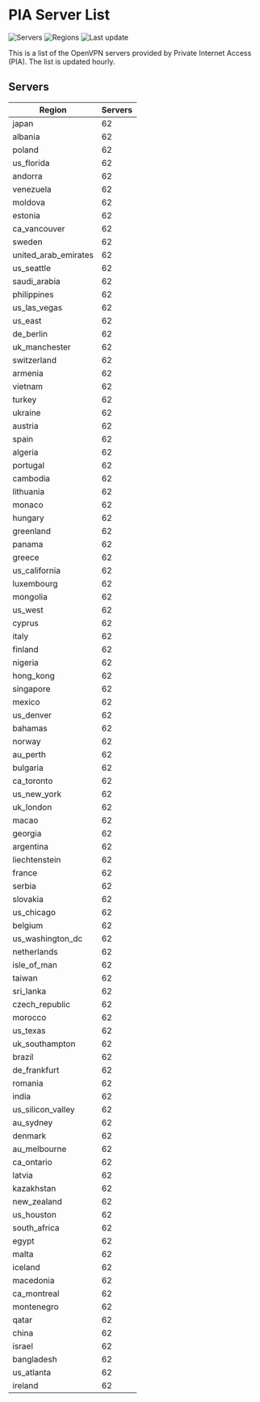 # PIA Server List

![Servers](https://img.shields.io/badge/servers-6,014-blue) ![Regions](https://img.shields.io/badge/regions-97-blue) ![Last update](https://img.shields.io/badge/last_updated-Sun_Apr_28_12:00:34_GMT_2024-blue)

This is a list of the OpenVPN servers provided by Private Internet Access (PIA). The list is updated hourly.

## Servers
| Region               | Servers |
|----------------------|---------|
| japan | 62 |
| albania | 62 |
| poland | 62 |
| us_florida | 62 |
| andorra | 62 |
| venezuela | 62 |
| moldova | 62 |
| estonia | 62 |
| ca_vancouver | 62 |
| sweden | 62 |
| united_arab_emirates | 62 |
| us_seattle | 62 |
| saudi_arabia | 62 |
| philippines | 62 |
| us_las_vegas | 62 |
| us_east | 62 |
| de_berlin | 62 |
| uk_manchester | 62 |
| switzerland | 62 |
| armenia | 62 |
| vietnam | 62 |
| turkey | 62 |
| ukraine | 62 |
| austria | 62 |
| spain | 62 |
| algeria | 62 |
| portugal | 62 |
| cambodia | 62 |
| lithuania | 62 |
| monaco | 62 |
| hungary | 62 |
| greenland | 62 |
| panama | 62 |
| greece | 62 |
| us_california | 62 |
| luxembourg | 62 |
| mongolia | 62 |
| us_west | 62 |
| cyprus | 62 |
| italy | 62 |
| finland | 62 |
| nigeria | 62 |
| hong_kong | 62 |
| singapore | 62 |
| mexico | 62 |
| us_denver | 62 |
| bahamas | 62 |
| norway | 62 |
| au_perth | 62 |
| bulgaria | 62 |
| ca_toronto | 62 |
| us_new_york | 62 |
| uk_london | 62 |
| macao | 62 |
| georgia | 62 |
| argentina | 62 |
| liechtenstein | 62 |
| france | 62 |
| serbia | 62 |
| slovakia | 62 |
| us_chicago | 62 |
| belgium | 62 |
| us_washington_dc | 62 |
| netherlands | 62 |
| isle_of_man | 62 |
| taiwan | 62 |
| sri_lanka | 62 |
| czech_republic | 62 |
| morocco | 62 |
| us_texas | 62 |
| uk_southampton | 62 |
| brazil | 62 |
| de_frankfurt | 62 |
| romania | 62 |
| india | 62 |
| us_silicon_valley | 62 |
| au_sydney | 62 |
| denmark | 62 |
| au_melbourne | 62 |
| ca_ontario | 62 |
| latvia | 62 |
| kazakhstan | 62 |
| new_zealand | 62 |
| us_houston | 62 |
| south_africa | 62 |
| egypt | 62 |
| malta | 62 |
| iceland | 62 |
| macedonia | 62 |
| ca_montreal | 62 |
| montenegro | 62 |
| qatar | 62 |
| china | 62 |
| israel | 62 |
| bangladesh | 62 |
| us_atlanta | 62 |
| ireland | 62 |